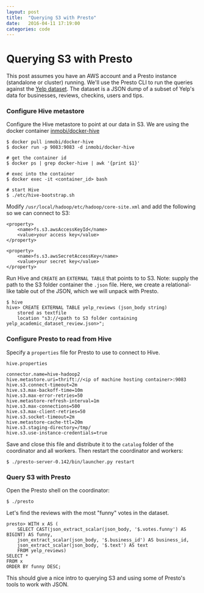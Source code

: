 ```yaml
---
layout: post
title:  "Querying S3 with Presto"
date:   2016-04-11 17:19:00
categories: code
---
```


Querying S3 with Presto
=======================

This post assumes you have an AWS account and a Presto instance (standalone or cluster) running. We'll use the Presto CLI to run the queries against the [Yelp dataset](https://www.yelp.com/dataset_challenge). The dataset is a JSON dump of a subset of Yelp's data for businesses, reviews, checkins, users and tips.

### Configure Hive metastore

Configure the Hive metastore to point at our data in S3. We are using the docker container [inmobi/docker-hive](https://github.com/InMobi/docker-hive)
    
    $ docker pull inmobi/docker-hive
    $ docker run -p 9083:9083 -d inmobi/docker-hive

    # get the container id
    $ docker ps | grep docker-hive | awk '{print $1}'

    # exec into the container
    $ docker exec -it <container_id> bash

    # start Hive
    $ ./etc/hive-bootstrap.sh

Modify `/usr/local/hadoop/etc/hadoop/core-site.xml` and add the following so we can connect to S3:

    <property>
        <name>fs.s3.awsAccessKeyId</name>
        <value>your access key</value>
    </property>

    <property>
        <name>fs.s3.awsSecretAccessKey</name>
        <value>your secret key</value>
    </property>

Run Hive and `CREATE` an `EXTERNAL TABLE` that points to to S3. Note: supply the path to the S3 folder container the `.json` file. Here, we create a relational-like table out of the JSON, which we will unpack with Presto.

    $ hive
    hive> CREATE EXTERNAL TABLE yelp_reviews (json_body string)
        stored as textfile
        location "s3://<path to S3 folder containing yelp_academic_dataset_review.json>";

### Configure Presto to read from Hive

Specify a `properties` file for Presto to use to connect to Hive.

`hive.properties`

    connector.name=hive-hadoop2
    hive.metastore.uri=thrift://<ip of machine hosting container>:9083
    hive.s3.connect-timeout=2m
    hive.s3.max-backoff-time=10m
    hive.s3.max-error-retries=50
    hive.metastore-refresh-interval=1m
    hive.s3.max-connections=500
    hive.s3.max-client-retries=50
    hive.s3.socket-timeout=2m
    hive.metastore-cache-ttl=20m
    hive.s3.staging-directory=/tmp/
    hive.s3.use-instance-credentials=true

Save and close this file and distribute it to the `catalog` folder of the coordinator and all workers. Then restart the coordinator and workers:

    $ ./presto-server-0.142/bin/launcher.py restart

### Query S3 with Presto

Open the Presto shell on the coordinator:

    $ ./presto

Let's find the reviews with the most "funny" votes in the dataset.

    presto> WITH x AS (
        SELECT CAST(json_extract_scalar(json_body, '$.votes.funny') AS BIGINT) AS funny, 
        json_extract_scalar(json_body, '$.business_id') AS business_id,
        json_extract_scalar(json_body, '$.text') AS text
        FROM yelp_reviews)
    SELECT *
    FROM x
    ORDER BY funny DESC;

This should give a nice intro to querying S3 and using some of Presto's tools to work with JSON.